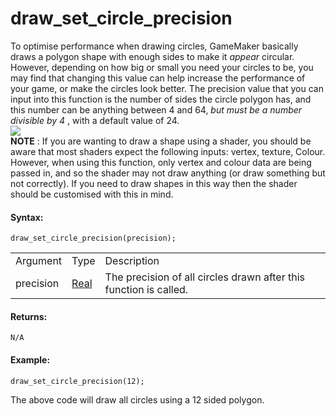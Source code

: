 # draw_set_circle_precision

To optimise performance when drawing circles, GameMaker basically draws
a polygon shape with enough sides to make it *appear* circular. However,
depending on how big or small you need your circles to be, you may find
that changing this value can help increase the performance of your game,
or make the circles look better. The precision value that you can input
into this function is the number of sides the circle polygon has, and
this number can be anything between 4 and 64, *but must be a number
divisible by 4* , with a default value of 24.  
![](https://gms.magecorn.com/Manual/assets/Images/Scripting_Reference/GML/Reference/Drawing/draw_set_circle_precision.png)  
**NOTE** : If you are wanting to draw a shape using a shader, you should
be aware that most shaders expect the following inputs: vertex, texture,
Colour. However, when using this function, only vertex and colour data
are being passed in, and so the shader may not draw anything (or draw
something but not correctly). If you need to draw shapes in this way
then the shader should be customised with this in mind.

#### Syntax:

``` gml
draw_set_circle_precision(precision);
```

|           |                                                                         |                                                                   |
|-----------|-------------------------------------------------------------------------|-------------------------------------------------------------------|
| Argument  | Type                                                                    | Description                                                       |
| precision |  [Real](../../../../../GameMaker_Language/GML_Overview/Data_Types)  | The precision of all circles drawn after this function is called. |

#### Returns:

``` gml
N/A
```

#### Example:

``` gml
draw_set_circle_precision(12);
```

The above code will draw all circles using a 12 sided polygon.
